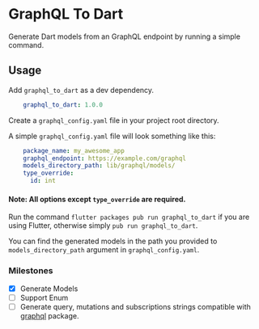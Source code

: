 # GraphQL To Dart

Generate Dart models from an GraphQL endpoint by running a simple command.
## Usage

Add `graphql_to_dart` as a dev dependency.

```yaml
    graphql_to_dart: 1.0.0
```

Create a `graphql_config.yaml` file in your project root directory.

A simple `graphql_config.yaml` file will look something like this:

```yaml
    package_name: my_awesome_app
    graphql_endpoint: https://example.com/graphql
    models_directory_path: lib/graphql/models/
    type_override:
      id: int
```

#### Note: All options except `type_override` are required.

Run the command `flutter packages pub run graphql_to_dart` if you are using Flutter, otherwise simply `pub run graphql_to_dart`.

You can find the generated models in the path you provided to `models_directory_path` argument in `graphql_config.yaml`.


### Milestones

- [x] Generate Models
- [ ] Support Enum
- [ ] Generate query, mutations and subscriptions strings compatible with [graphql](https://pub.dev/packages/graphql) package.
